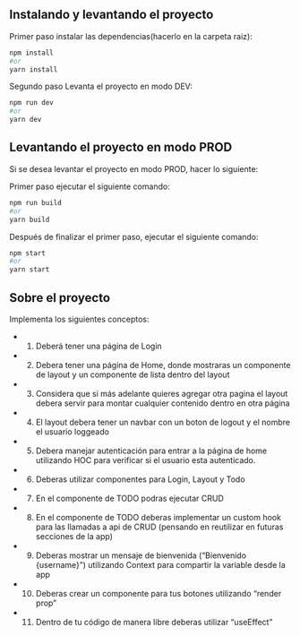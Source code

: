 ## Instalando y levantando el proyecto

Primer paso instalar las dependencias(hacerlo en la carpeta raiz):

```bash
npm install
#or
yarn install
```

Segundo paso Levanta el proyecto en modo DEV:

```bash
npm run dev
#or
yarn dev
```

## Levantando el proyecto en modo PROD

Si se desea levantar el proyecto en modo PROD, hacer lo siguiente:

Primer paso ejecutar el siguiente comando:

```bash
npm run build
#or
yarn build
```

Después de finalizar el primer paso, ejecutar el siguiente comando:

```bash
npm start
#or
yarn start
```


## Sobre el proyecto


Implementa los siguientes conceptos:

- 1.	Deberá tener una página de Login
- 2.	Debera tener una página de Home, donde mostraras un componente de layout y un componente de lista dentro del layout
- 3.	Considera que si más adelante quieres agregar otra pagina el layout debera servir para montar cualquier contenido dentro en otra página
- 4.	El layout debera tener un navbar con un boton de logout y el nombre el usuario loggeado
- 5.	Debera manejar autenticación para entrar a la página de home utilizando HOC para verificar si el usuario esta autenticado.
- 6.	Deberas utilizar componentes para Login, Layout y Todo
- 7.	En el componente de TODO podras ejecutar CRUD
- 8.	En el componente de TODO deberas implementar un custom hook para las llamadas a api de CRUD (pensando en reutilizar en futuras secciones de la app)
- 9.	Deberas mostrar un mensaje de bienvenida (“Bienvenido {username}”) utilizando Context para compartir la variable desde la app
- 10.	Deberas crear un componente para tus botones utilizando “render prop”
- 11.	Dentro de tu código de manera libre deberas utilizar “useEffect”